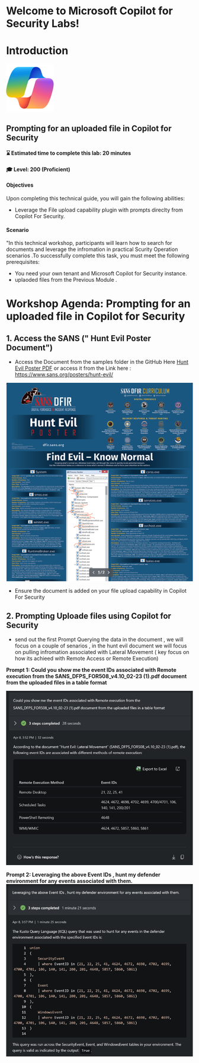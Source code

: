 # Welcome to Microsoft Copilot for Security Labs!
# Introduction
![Security CoPilot Logo](https://github.com/Azure/Copilot-For-Security/blob/main/Images/ic_fluent_copilot_64_64%402x.png)
##  Prompting for an uploaded file in Copilot for Security 
#### ⌛ Estimated time to complete this lab: 20 minutes
#### 🎓 Level: 200 (Proficient)

#### Objectives

Upon completing this technical guide, you will gain the following abilities:<br>

* Leverage the File upload capability  plugin with prompts direclty from Copilot For Security.<br>


#### Scenario
"In this technical workshop, participants will learn how to search for documents and leverage the infromation in practical Scurity Operation scenarios .To successfully complete this task, you must meet the following prerequisites:<br>

* You need your own tenant and Microsoft Copilot for Security instance.<br>
* uplaoded files from the Previous Module .<br>


# Workshop Agenda: Prompting for an uploaded file in Copilot for Security 

## 1. Access the SANS (" Hunt Evil Poster Document")
- Access the Document from the samples folder in the GitHub Here [Hunt Evil Poster PDF](https://github.com/Azure/Copilot-For-Security/blob/main/Technical%20Workshops/Knowledge%20base%20Workshop/Sample%20Files/Hunt%20Evil%20Poster.pdf) or access it from the Link here : https://www.sans.org/posters/hunt-evil/

![Hunt Evil 3](https://github.com/Azure/Copilot-For-Security/blob/main/Images/KB%20Images/huntevil3.png?raw=true)

- Ensure the document is added on your file upload capability in Copilot For Security 

## 2. Prompting Uploade files using Copilot for Security 

- send out the first Prompt Querying the data in the document , we will focus on a couple of senarios , in the hunt evil document we will focus on pulling infromation associated with Lateral Movement ( key focus on how its achieed with Remote Access or Remote Execution)

**Prompt 1: Could you show me the event IDs associated with Remote execution from the SANS_DFPS_FOR508_v4.10_02-23 (1).pdf document from the uploaded files in a table format**

![hunt evil poster 1](https://github.com/Azure/Copilot-For-Security/blob/main/Images/KB%20Images/huntevilfileupload1.png)


**Prompt 2: Leveraging the above Event IDs , hunt my defender environment for any events associated with them.**
![Hunt Evil Poster 2](https://github.com/Azure/Copilot-For-Security/blob/main/Images/KB%20Images/huntevilfileupload2.png)

